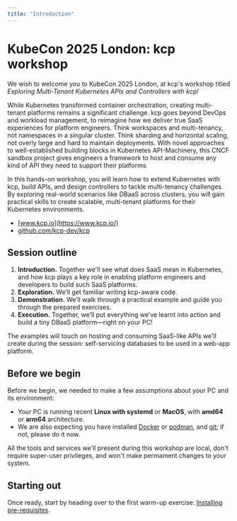 ```yaml
---
title: "Introduction"
---
```

# KubeCon 2025 London: kcp workshop

We wish to welcome you to KubeCon 2025 London, at kcp's workshop titled _Exploring Multi-Tenant Kubernetes APIs and Controllers with kcp!_

While Kubernetes transformed container orchestration, creating multi-tenant platforms remains a significant challenge. kcp goes beyond DevOps and workload management, to reimagine how we deliver true SaaS experiences for platform engineers. Think workspaces and multi-tenancy, not namespaces in a singular cluster. Think sharding and horizontal scaling, not overly large and hard to maintain deployments. With novel approaches to well-established building blocks in Kubernetes API-Machinery, this CNCF sandbox project gives engineers a framework to host and consume any kind of API they need to support their platforms.

In this hands-on workshop, you will learn how to extend Kubernetes with kcp, build APIs, and design controllers to tackle multi-tenancy challenges. By exploring real-world scenarios like DBaaS across clusters, you will gain practical skills to create scalable, multi-tenant platforms for their Kubernetes environments.

* [www.kcp.io](https://www.kcp.io/)
* [github.com/kcp-dev/kcp](https://github.com/kcp-dev/kcp)

## Session outline

1. **Introduction.** Together we'll see what does SaaS mean in Kubernetes, and how kcp plays a key role in enabling platform engineers and developers to build such SaaS platforms.
2. **Exploration.** We’ll get familiar writing kcp-aware code.
3. **Demonstration.** We’ll walk through a practical example and guide you through the prepared exercises.
4. **Execution.** Together, we’ll put everything we’ve learnt into action and build a tiny DBaaS platform—right on your PC!

The examples will touch on hosting and consuming SaaS-like APIs we'll create during the session: self-servicing databases to be used in a web-app platform.

## Before we begin

Before we begin, we needed to make a few assumptions about your PC and its environment:
* Your PC is running recent **Linux with systemd** or **MacOS**, with **amd64** or **arm64** architecture.
* We are also expecting you have installed [Docker](https://www.docker.com/) or [podman](https://podman.io/), and [git](https://git-scm.com/); if not, please do it now.

All the tools and services we'll present during this workshop are local, don't require super-user privileges, and won't make permament changes to your system.

## Starting out

Once ready, start by heading over to the first warm-up exercise: [Installing pre-requisites](./00-prerequisites/README.md).
